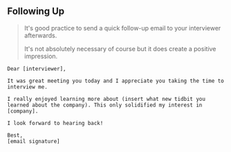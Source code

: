 ## Following Up

> It's good practice to send a quick follow-up email to your interviewer afterwards.
>
> It's not absolutely necessary of course but it does create a positive impression.

```text
Dear [interviewer],

It was great meeting you today and I appreciate you taking the time to interview me.

I really enjoyed learning more about (insert what new tidbit you learned about the company). This only solidified my interest in [company].

I look forward to hearing back!

Best,
[email signature]
```
